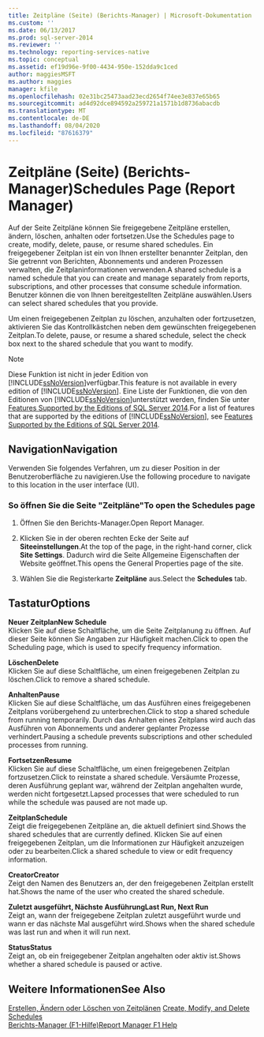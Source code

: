 ```yaml
---
title: Zeitpläne (Seite) (Berichts-Manager) | Microsoft-Dokumentation
ms.custom: ''
ms.date: 06/13/2017
ms.prod: sql-server-2014
ms.reviewer: ''
ms.technology: reporting-services-native
ms.topic: conceptual
ms.assetid: ef19d96e-9f00-4434-950e-152dda9c1ced
author: maggiesMSFT
ms.author: maggies
manager: kfile
ms.openlocfilehash: 02e31bc25473aad23ecd2654f74ee3e837e65b65
ms.sourcegitcommit: ad4d92dce894592a259721a1571b1d8736abacdb
ms.translationtype: MT
ms.contentlocale: de-DE
ms.lasthandoff: 08/04/2020
ms.locfileid: "87616379"
---
```

# <a name="schedules-page-report-manager"></a><span data-ttu-id="55e62-102">Zeitpläne (Seite) (Berichts-Manager)</span><span class="sxs-lookup"><span data-stu-id="55e62-102">Schedules Page (Report Manager)</span></span>
  <span data-ttu-id="55e62-103">Auf der Seite Zeitpläne können Sie freigegebene Zeitpläne erstellen, ändern, löschen, anhalten oder fortsetzen.</span><span class="sxs-lookup"><span data-stu-id="55e62-103">Use the Schedules page to create, modify, delete, pause, or resume shared schedules.</span></span> <span data-ttu-id="55e62-104">Ein freigegebener Zeitplan ist ein von Ihnen erstellter benannter Zeitplan, den Sie getrennt von Berichten, Abonnements und anderen Prozessen verwalten, die Zeitplaninformationen verwenden.</span><span class="sxs-lookup"><span data-stu-id="55e62-104">A shared schedule is a named schedule that you can create and manage separately from reports, subscriptions, and other processes that consume schedule information.</span></span> <span data-ttu-id="55e62-105">Benutzer können die von Ihnen bereitgestellten Zeitpläne auswählen.</span><span class="sxs-lookup"><span data-stu-id="55e62-105">Users can select shared schedules that you provide.</span></span>  
  
 <span data-ttu-id="55e62-106">Um einen freigegebenen Zeitplan zu löschen, anzuhalten oder fortzusetzen, aktivieren Sie das Kontrollkästchen neben dem gewünschten freigegebenen Zeitplan.</span><span class="sxs-lookup"><span data-stu-id="55e62-106">To delete, pause, or resume a shared schedule, select the check box next to the shared schedule that you want to modify.</span></span>  
  
> [!NOTE]  
>  <span data-ttu-id="55e62-107">Diese Funktion ist nicht in jeder Edition von [!INCLUDE[ssNoVersion](../includes/ssnoversion-md.md)]verfügbar.</span><span class="sxs-lookup"><span data-stu-id="55e62-107">This feature is not available in every edition of [!INCLUDE[ssNoVersion](../includes/ssnoversion-md.md)].</span></span> <span data-ttu-id="55e62-108">Eine Liste der Funktionen, die von den Editionen von [!INCLUDE[ssNoVersion](../includes/ssnoversion-md.md)]unterstützt werden, finden Sie unter [Features Supported by the Editions of SQL Server 2014](../../2014/getting-started/features-supported-by-the-editions-of-sql-server-2014.md).</span><span class="sxs-lookup"><span data-stu-id="55e62-108">For a list of features that are supported by the editions of [!INCLUDE[ssNoVersion](../includes/ssnoversion-md.md)], see [Features Supported by the Editions of SQL Server 2014](../../2014/getting-started/features-supported-by-the-editions-of-sql-server-2014.md).</span></span>  
  
## <a name="navigation"></a><span data-ttu-id="55e62-109">Navigation</span><span class="sxs-lookup"><span data-stu-id="55e62-109">Navigation</span></span>  
 <span data-ttu-id="55e62-110">Verwenden Sie folgendes Verfahren, um zu dieser Position in der Benutzeroberfläche zu navigieren.</span><span class="sxs-lookup"><span data-stu-id="55e62-110">Use the following procedure to navigate to this location in the user interface (UI).</span></span>  
  
### <a name="to-open-the-schedules-page"></a><span data-ttu-id="55e62-111">So öffnen Sie die Seite "Zeitpläne"</span><span class="sxs-lookup"><span data-stu-id="55e62-111">To open the Schedules page</span></span>  
  
1.  <span data-ttu-id="55e62-112">Öffnen Sie den Berichts-Manager.</span><span class="sxs-lookup"><span data-stu-id="55e62-112">Open Report Manager.</span></span>  
  
2.  <span data-ttu-id="55e62-113">Klicken Sie in der oberen rechten Ecke der Seite auf **Siteeinstellungen**.</span><span class="sxs-lookup"><span data-stu-id="55e62-113">At the top of the page, in the right-hand corner, click **Site Settings**.</span></span> <span data-ttu-id="55e62-114">Dadurch wird die Seite Allgemeine Eigenschaften der Website geöffnet.</span><span class="sxs-lookup"><span data-stu-id="55e62-114">This opens the General Properties page of the site.</span></span>  
  
3.  <span data-ttu-id="55e62-115">Wählen Sie die Registerkarte **Zeitpläne** aus.</span><span class="sxs-lookup"><span data-stu-id="55e62-115">Select the **Schedules** tab.</span></span>  
  
## <a name="options"></a><span data-ttu-id="55e62-116">Tastatur</span><span class="sxs-lookup"><span data-stu-id="55e62-116">Options</span></span>  
 <span data-ttu-id="55e62-117">**Neuer Zeitplan**</span><span class="sxs-lookup"><span data-stu-id="55e62-117">**New Schedule**</span></span>  
 <span data-ttu-id="55e62-118">Klicken Sie auf diese Schaltfläche, um die Seite Zeitplanung zu öffnen. Auf dieser Seite können Sie Angaben zur Häufigkeit machen.</span><span class="sxs-lookup"><span data-stu-id="55e62-118">Click to open the Scheduling page, which is used to specify frequency information.</span></span>  
  
 <span data-ttu-id="55e62-119">**Löschen**</span><span class="sxs-lookup"><span data-stu-id="55e62-119">**Delete**</span></span>  
 <span data-ttu-id="55e62-120">Klicken Sie auf diese Schaltfläche, um einen freigegebenen Zeitplan zu löschen.</span><span class="sxs-lookup"><span data-stu-id="55e62-120">Click to remove a shared schedule.</span></span>  
  
 <span data-ttu-id="55e62-121">**Anhalten**</span><span class="sxs-lookup"><span data-stu-id="55e62-121">**Pause**</span></span>  
 <span data-ttu-id="55e62-122">Klicken Sie auf diese Schaltfläche, um das Ausführen eines freigegebenen Zeitplans vorübergehend zu unterbrechen.</span><span class="sxs-lookup"><span data-stu-id="55e62-122">Click to stop a shared schedule from running temporarily.</span></span> <span data-ttu-id="55e62-123">Durch das Anhalten eines Zeitplans wird auch das Ausführen von Abonnements und anderer geplanter Prozesse verhindert.</span><span class="sxs-lookup"><span data-stu-id="55e62-123">Pausing a schedule prevents subscriptions and other scheduled processes from running.</span></span>  
  
 <span data-ttu-id="55e62-124">**Fortsetzen**</span><span class="sxs-lookup"><span data-stu-id="55e62-124">**Resume**</span></span>  
 <span data-ttu-id="55e62-125">Klicken Sie auf diese Schaltfläche, um einen freigegebenen Zeitplan fortzusetzen.</span><span class="sxs-lookup"><span data-stu-id="55e62-125">Click to reinstate a shared schedule.</span></span> <span data-ttu-id="55e62-126">Versäumte Prozesse, deren Ausführung geplant war, während der Zeitplan angehalten wurde, werden nicht fortgesetzt.</span><span class="sxs-lookup"><span data-stu-id="55e62-126">Lapsed processes that were scheduled to run while the schedule was paused are not made up.</span></span>  
  
 <span data-ttu-id="55e62-127">**Zeitplan**</span><span class="sxs-lookup"><span data-stu-id="55e62-127">**Schedule**</span></span>  
 <span data-ttu-id="55e62-128">Zeigt die freigegebenen Zeitpläne an, die aktuell definiert sind.</span><span class="sxs-lookup"><span data-stu-id="55e62-128">Shows the shared schedules that are currently defined.</span></span> <span data-ttu-id="55e62-129">Klicken Sie auf einen freigegebenen Zeitplan, um die Informationen zur Häufigkeit anzuzeigen oder zu bearbeiten.</span><span class="sxs-lookup"><span data-stu-id="55e62-129">Click a shared schedule to view or edit frequency information.</span></span>  
  
 <span data-ttu-id="55e62-130">**Creator**</span><span class="sxs-lookup"><span data-stu-id="55e62-130">**Creator**</span></span>  
 <span data-ttu-id="55e62-131">Zeigt den Namen des Benutzers an, der den freigegebenen Zeitplan erstellt hat.</span><span class="sxs-lookup"><span data-stu-id="55e62-131">Shows the name of the user who created the shared schedule.</span></span>  
  
 <span data-ttu-id="55e62-132">**Zuletzt ausgeführt, Nächste Ausführung**</span><span class="sxs-lookup"><span data-stu-id="55e62-132">**Last Run, Next Run**</span></span>  
 <span data-ttu-id="55e62-133">Zeigt an, wann der freigegebene Zeitplan zuletzt ausgeführt wurde und wann er das nächste Mal ausgeführt wird.</span><span class="sxs-lookup"><span data-stu-id="55e62-133">Shows when the shared schedule was last run and when it will run next.</span></span>  
  
 <span data-ttu-id="55e62-134">**Status**</span><span class="sxs-lookup"><span data-stu-id="55e62-134">**Status**</span></span>  
 <span data-ttu-id="55e62-135">Zeigt an, ob ein freigegebener Zeitplan angehalten oder aktiv ist.</span><span class="sxs-lookup"><span data-stu-id="55e62-135">Shows whether a shared schedule is paused or active.</span></span>  
  
## <a name="see-also"></a><span data-ttu-id="55e62-136">Weitere Informationen</span><span class="sxs-lookup"><span data-stu-id="55e62-136">See Also</span></span>  
 <span data-ttu-id="55e62-137">[Erstellen, Ändern oder Löschen von Zeitplänen](subscriptions/create-modify-and-delete-schedules.md) </span><span class="sxs-lookup"><span data-stu-id="55e62-137">[Create, Modify, and Delete Schedules](subscriptions/create-modify-and-delete-schedules.md) </span></span>  
 [<span data-ttu-id="55e62-138">Berichts-Manager (F1-Hilfe)</span><span class="sxs-lookup"><span data-stu-id="55e62-138">Report Manager F1 Help</span></span>](../../2014/reporting-services/report-manager-f1-help.md)  
  
  
